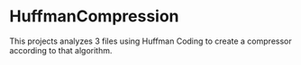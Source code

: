 # HuffmanCompression
This projects analyzes 3 files using Huffman Coding to create a compressor according to that algorithm.
